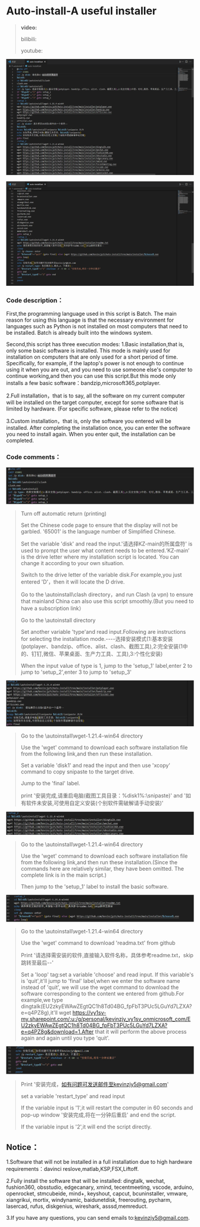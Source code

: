 # Auto-install-A useful installer 

>**video:**
>
>bilibili:
>
>youtube:

![image](image/Snipaste_2023-09-23_10-10-52.png)

![image](image/Snipaste_2023-09-23_10-11-23.png)

### Code description：

First,the programming language used in this script is Batch. The main reason for using this language is that the necessary environment for languages ​​such as Python is not installed on most computers that need to be installed. Batch is already built into the windows system.

Second,this script has three execution modes:
1.Basic installation,that is, only some basic software is installed. This mode is mainly used for installation on computers that are only used for a short period of time. Specifically, for example, if the laptop's power is not enough to continue using it when you are out, and you need to use someone else's computer to continue working,and then you can use this script.But this mode only installs a few basic software：bandzip,microsoft365,potplayer.

2.Full installation，that is to say, all the software on my current computer will be installed on the target computer, except for some software that is limited by hardware. (For specific software, please refer to the notice)

3.Custom installation，that is, only the software you entered will be installed. After completing the installation once, you can enter the software you need to install again. When you enter quit, the installation can be completed.

### Code comments：

![image](image/Snipaste_2023-09-23_10-19-44.png)

>Turn off automatic return (printing)
>
>Set the Chinese code page to ensure that the display will not be garbled. '65001' is the language number of Simplified Chinese.
>
>Set the variable 'disk' and read the input.'请选择KZ-main的所属盘符' is used to prompt the user what content needs to be entered.‘KZ-main’ is the drive letter where my installation script is located. You can change it according to your own situation.
>
>Switch to the drive letter of the variable disk.For example,you just entered 'D'，then it will locate the D drive.
>
>Go to the \autoinstall\clash directory，and run Clash (a vpn) to ensure that mainland China can also use this script smoothly.(But you need to have a subscription link）
>
>Go to the \autoinstall directory
>
>Set another variable 'type'and read input.Following are instructions for selecting the installation mode.----选择安装模式(1:基本安装(potplayer、bandzip、office、alist、clash、截图工具),2:完全安装(1中的、钉钉,微信、苹果桌面、生产力工具、工具),3:个性化安装)
>
>When the input value of type is 1, jump to the 'setup_1' label,enter 2 to jump to 'setup_2',enter 3 to jump to 'setup_3'

![image](image/Snipaste_2023-09-23_11-38-02.png)
>
>Go to the \autoinstall\wget-1.21.4-win64 directory
>
>Use the 'wget' command to download each software installation file from the following link,and then run these installation.
>
>Set a variable 'disk1' and read the input and then use 'xcopy' command to copy snipaste to the target drive.
>
>Jump to the 'final' label.
>
>print '安装完成,请重启电脑(截图工具目录：%disk1%:\snipaste)' and '如有软件未安装,可使用自定义安装(个别软件需破解请手动安装)'

![image](image/Snipaste_2023-09-24_15-00-55.png)



>Go to the \autoinstall\wget-1.21.4-win64 directory
>
>Use the 'wget' command to download each software installation file from the following link,and then run these installation.(Since the commands here are relatively similar, they have been omitted. The complete link is in the main script.)
>
>Then jump to the 'setup_1' label to install the basic software.

![image](image/Snipaste_2023-09-24_15-19-58.png)

>Go to the \autoinstall\wget-1.21.4-win64 directory
>
>Use the 'wget' command to download 'readma.txt' from github
>
>Print '请选择需安装的软件,直接输入软件名称，具体参考readme.txt，skip跳转至最后--'
>
>Set a 'loop' tag:set a variable 'choose' and read input. If this variable's is 'quit',it'll jump to 'final' label,when we enter the software name instead of 'quit', we will use the wget command to download the software corresponding to the content we entered from github.For example,we type dingtalk(EU2zkyEWAwZEgtQC1h8Td04BG_fpFbT3PUc5LGuYd7LZXA?e=q4PZ8g),it'll wget https://vy1sv-my.sharepoint.com/:u:/g/personal/kevinzjy_vy1sv_onmicrosoft_com/EU2zkyEWAwZEgtQC1h8Td04BG_fpFbT3PUc5LGuYd7LZXA?e=q4PZ8g&download=1.After that it will perform the above process again and again until you type 'quit'.

![image](image/Snipaste_2023-09-24_15-22-34.png)

>Print  '安装完成，如有问题可发送邮件至kevinzjy5@gmail.com'
>
>set a variable 'restart_type' and read input
>
>If the variable input is '1',it will restart the computer in 60 seconds and pop-up window '安装完成,将在一分钟后重启' and end the script.
>
>If the variable input is '2',it will end the script directly.

## Notice：

1.Software that will not be installed in a full installation due to high hardware requirements：davinci reslove,matlab,KSP,FSX,Liftoff.

2.Fully install the software that will be installed:
dingtalk,
wechat,
fushion360,
obsstudio,
edgecanary,
xmind,
tecentmeeting,
vscode,
arduino,
openrocket,
stmcubeide,
mind+,
keyshout,
capcut,
bcuninstaller,
vmware,
xiangrikui,
mortix,
windynamic,
baidunetdisk,
freerouting,
pycharm,
lasercad,
rufus,
diskgenius,
wireshark,
asssd,memreduct.

3.If you have any questions, you can send emails to:kevinzjy5@gmail.com.


